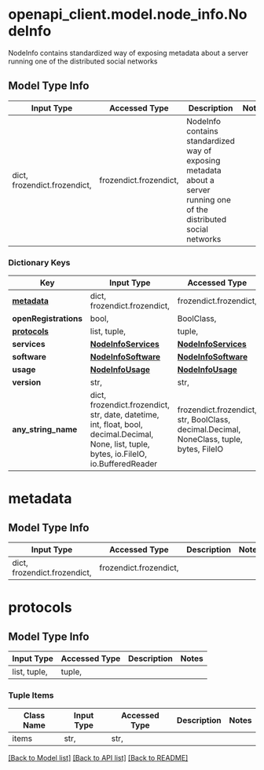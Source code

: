 # openapi_client.model.node_info.NodeInfo

NodeInfo contains standardized way of exposing metadata about a server running one of the distributed social networks

## Model Type Info
Input Type | Accessed Type | Description | Notes
------------ | ------------- | ------------- | -------------
dict, frozendict.frozendict,  | frozendict.frozendict,  | NodeInfo contains standardized way of exposing metadata about a server running one of the distributed social networks | 

### Dictionary Keys
Key | Input Type | Accessed Type | Description | Notes
------------ | ------------- | ------------- | ------------- | -------------
**[metadata](#metadata)** | dict, frozendict.frozendict,  | frozendict.frozendict,  |  | [optional] 
**openRegistrations** | bool,  | BoolClass,  |  | [optional] 
**[protocols](#protocols)** | list, tuple,  | tuple,  |  | [optional] 
**services** | [**NodeInfoServices**](NodeInfoServices.md) | [**NodeInfoServices**](NodeInfoServices.md) |  | [optional] 
**software** | [**NodeInfoSoftware**](NodeInfoSoftware.md) | [**NodeInfoSoftware**](NodeInfoSoftware.md) |  | [optional] 
**usage** | [**NodeInfoUsage**](NodeInfoUsage.md) | [**NodeInfoUsage**](NodeInfoUsage.md) |  | [optional] 
**version** | str,  | str,  |  | [optional] 
**any_string_name** | dict, frozendict.frozendict, str, date, datetime, int, float, bool, decimal.Decimal, None, list, tuple, bytes, io.FileIO, io.BufferedReader | frozendict.frozendict, str, BoolClass, decimal.Decimal, NoneClass, tuple, bytes, FileIO | any string name can be used but the value must be the correct type | [optional]

# metadata

## Model Type Info
Input Type | Accessed Type | Description | Notes
------------ | ------------- | ------------- | -------------
dict, frozendict.frozendict,  | frozendict.frozendict,  |  | 

# protocols

## Model Type Info
Input Type | Accessed Type | Description | Notes
------------ | ------------- | ------------- | -------------
list, tuple,  | tuple,  |  | 

### Tuple Items
Class Name | Input Type | Accessed Type | Description | Notes
------------- | ------------- | ------------- | ------------- | -------------
items | str,  | str,  |  | 

[[Back to Model list]](../../README.md#documentation-for-models) [[Back to API list]](../../README.md#documentation-for-api-endpoints) [[Back to README]](../../README.md)

